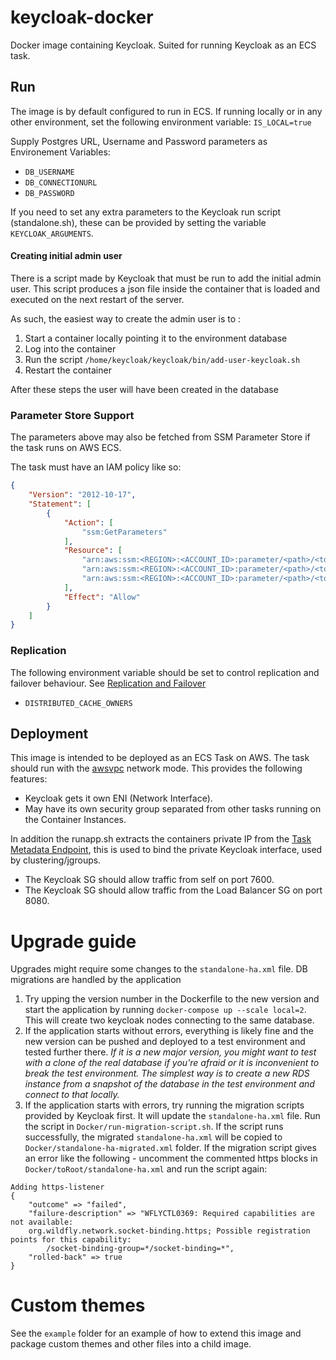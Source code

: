 # keycloak-docker
Docker image containing Keycloak. Suited for running Keycloak as an ECS task.

## Run
The image is by default configured to run in ECS. If running locally or in any
other environment, set the following environment variable: `IS_LOCAL=true`

Supply Postgres URL, Username and Password parameters as Environement Variables:
- `DB_USERNAME`
- `DB_CONNECTIONURL`
- `DB_PASSWORD`

If you need to set any extra parameters to the Keycloak run script
(standalone.sh), these can be provided by setting the variable
`KEYCLOAK_ARGUMENTS`.

#### Creating initial admin user
There is a script made by Keycloak that must be run to add the initial admin
user. This script produces a json file inside the container that is loaded and
executed on the next restart of the server. 

As such, the easiest way to create the admin user is to :
1. Start a container locally pointing it to the environment database
2. Log into the container
3. Run the script `/home/keycloak/keycloak/bin/add-user-keycloak.sh`
4. Restart the container

After these steps the user will have been created in the database

### Parameter Store Support
The parameters above may also be fetched from SSM Parameter Store if the task
runs on AWS ECS.

The task must have an IAM policy like so:

```json
{
    "Version": "2012-10-17",
    "Statement": [
        {
            "Action": [
                "ssm:GetParameters"
            ],
            "Resource": [
                "arn:aws:ssm:<REGION>:<ACCOUNT_ID>:parameter/<path>/<to>/<param>/db.username",
                "arn:aws:ssm:<REGION>:<ACCOUNT_ID>:parameter/<path>/<to>/<param>/db.password",
                "arn:aws:ssm:<REGION>:<ACCOUNT_ID>:parameter/<path>/<to>/<param>/db.url"
            ],
            "Effect": "Allow"
        }
    ]
}
```

### Replication
The following environment variable should be set to control replication and
failover behaviour. See
[Replication and Failover](https://www.keycloak.org/docs/3.0/server_installation/topics/cache/replication.html)
- `DISTRIBUTED_CACHE_OWNERS`


## Deployment
This image is intended to be deployed as an ECS Task on AWS. The task should run
with the
[awsvpc](https://docs.aws.amazon.com/AmazonECS/latest/developerguide/task-networking.html)
network mode. This provides the following features:
- Keycloak gets it own ENI (Network Interface).
- May have its own security group separated from other tasks running on the
  Container Instances.

In addition the runapp.sh extracts the containers private IP from the 
[Task Metadata Endpoint](https://docs.aws.amazon.com/AmazonECS/latest/developerguide/task-metadata-endpoint.html),
this is used to bind the private Keycloak interface, used by clustering/jgroups.

- The Keycloak SG should allow traffic from self on port 7600.
- The Keycloak SG should allow traffic from the Load Balancer SG on port 8080.

# Upgrade guide
Upgrades might require some changes to the `standalone-ha.xml` file. DB
migrations are handled by the application
1. Try upping the version number in the Dockerfile to the new version and start
   the application by running `docker-compose up --scale local=2`.
   This will create two keycloak nodes connecting to the same database.
2. If the application starts without errors, everything is likely fine and the
   new version can be pushed and deployed to a test environment and tested
   further there. _If it is a new major version, you might want to test with a
   clone of the real database if you're afraid or it is inconvenient to break
   the test environment. The simplest way is to create a new RDS instance from a
   snapshot of the database in the test environment and connect to that
   locally._
3. If the application starts with errors, try running the migration scripts
   provided by Keycloak first. It will update the `standalone-ha.xml` file. Run
   the script in `Docker/run-migration-script.sh`. If the script runs
   successfully, the migrated `standalone-ha.xml` will be copied to
   `Docker/standalone-ha-migrated.xml` folder. If the migration script
   gives an error like the following - uncomment the commented https blocks in
   `Docker/toRoot/standalone-ha.xml` and run the script again:
```
Adding https-listener
{
    "outcome" => "failed",
    "failure-description" => "WFLYCTL0369: Required capabilities are not available:
    org.wildfly.network.socket-binding.https; Possible registration points for this capability:
		/socket-binding-group=*/socket-binding=*",
    "rolled-back" => true
}
```

# Custom themes
See the `example` folder for an example of how to extend this image and package
custom themes and other files into a child image.